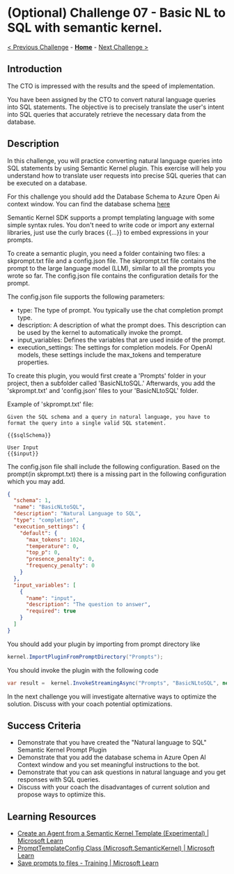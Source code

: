 # (Optional) Challenge 07 - Basic NL to SQL with semantic kernel.

 [< Previous Challenge](./Challenge-06.md) - **[Home](../README.md)** - [Next Challenge >](./Challenge-08.md)
 
## Introduction
The CTO is impressed with the results and the speed of implementation.

You have been assigned by the CTO to convert natural language queries into SQL statements. The objective is to precisely translate the user's intent into SQL queries that accurately retrieve the necessary data from the database.

## Description
In this challenge, you will practice converting natural language queries into SQL statements by using Semantic Kernel plugin. This exercise will help you understand how to translate user requests into precise SQL queries that can be executed on a database.

For this challenge you should add the Database Schema to Azure Open Ai context window.  You can find the database schema [here](./Resources/Challenge-07/dbschema.txt)

Semantic Kernel SDK supports a prompt templating language with some simple syntax rules. You don't need to write code or import any external libraries, just use the curly braces {{...}} to embed expressions in your prompts.

To create a semantic plugin, you need a folder containing two files: a skprompt.txt file and a config.json file. The skprompt.txt file contains the prompt to the large language model (LLM), similar to all the prompts you wrote so far. The config.json file contains the configuration details for the prompt.

The config.json file supports the following parameters:
- type: The type of prompt. You typically use the chat completion prompt type.
- description: A description of what the prompt does. This description can be used by the kernel to automatically invoke the prompt.
- input_variables: Defines the variables that are used inside of the prompt.
- execution_settings: The settings for completion models. For OpenAI models, these settings include the max_tokens and temperature properties.

To create this plugin, you would first create a 'Prompts' folder in your project, then a subfolder called 'BasicNLtoSQL.' Afterwards, you add the 'skprompt.txt' and 'config.json' files to your 'BasicNLtoSQL' folder.

Example of 'skprompt.txt' file:

```code
Given the SQL schema and a query in natural language, you have to format the query into a single valid SQL statement.

{{$sqlSchema}}

User Input
{{$input}}
```

The config.json file shall include the following configuration. Based on the  prompt(in skprompt.txt) there is a missing part in the following configuration which you may add.
``` json
{
  "schema": 1,
  "name": "BasicNLtoSQL",
  "description": "Natural Language to SQL",
  "type": "completion",
  "execution_settings": {
    "default": {
      "max_tokens": 1024,
      "temperature": 0,
      "top_p": 0,
      "presence_penalty": 0,
      "frequency_penalty": 0
    }
  },
  "input_variables": [
    {
      "name": "input",
      "description": "The question to answer",
      "required": true
    }
  ]
}
```

You should add your plugin by importing from prompt directory like
```csharp
kernel.ImportPluginFromPromptDirectory("Prompts");
```
You should invoke the plugin with the following code
```csharp
var result =  kernel.InvokeStreamingAsync("Prompts", "BasicNLtoSQL", new() { { "input", userInput },{ "sqlSchema", sqlSchema } } );
```

In the next challenge you will investigate alternative ways to optimize the solution. Discuss with your coach potential optimizations.

## Success Criteria
- Demonstrate that you have created the "Natural language to SQL" Semantic Kernel Prompt Plugin
- Demonstrate that you add the database schema in Azure Open AI Context window and you set meaningful instructions to the bot.
- Demonstrate that you can ask questions in natural language and you get responses with SQL queries.
- Discuss with your coach the disadvantages of current solution and propose ways to optimize this.

## Learning Resources
- [Create an Agent from a Semantic Kernel Template (Experimental) | Microsoft Learn](https://learn.microsoft.com/en-us/semantic-kernel/frameworks/agent/agent-templates?pivots=programming-language-csharp#agent-definition-from-a-prompt-template)
- [PromptTemplateConfig Class (Microsoft.SemanticKernel) | Microsoft Learn](https://learn.microsoft.com/en-us/dotnet/api/microsoft.semantickernel.prompttemplateconfig?view=semantic-kernel-dotnet)
- [Save prompts to files - Training | Microsoft Learn](https://learn.microsoft.com/en-us/training/modules/create-plugins-semantic-kernel/7-save-prompts-files)
